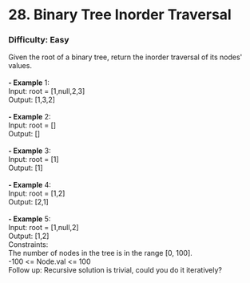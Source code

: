 # 28. Binary Tree Inorder Traversal
### Difficulty: Easy
Given the root of a binary tree, return the inorder traversal of its nodes' values. <br/>   <br/><b>- Example</b> 1: <br/> Input: root = [1,null,2,3] <br/> Output: [1,3,2] <br/> <br/><b>- Example</b> 2: <br/> Input: root = [] <br/> Output: [] <br/> <br/><b>- Example</b> 3: <br/> Input: root = [1] <br/> Output: [1] <br/> <br/><b>- Example</b> 4: <br/> Input: root = [1,2] <br/> Output: [2,1] <br/> <br/><b>- Example</b> 5: <br/> Input: root = [1,null,2] <br/> Output: [1,2] <br/>   Constraints: <br/> The number of nodes in the tree is in the range [0, 100]. <br/> -100 <= Node.val <= 100 <br/>   Follow up: Recursive solution is trivial, could you do it iteratively?